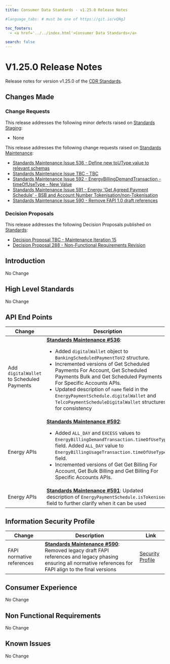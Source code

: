 ```yaml
---
title: Consumer Data Standards - v1.25.0 Release Notes

#language_tabs: # must be one of https://git.io/vQNgJ

toc_footers:
  - <a href='../../index.html'>Consumer Data Standards</a>

search: false
---
```


# V1.25.0 Release Notes
Release notes for version v1.25.0 of the [CDR Standards](../../index.html).

## Changes Made
### Change Requests

This release addresses the following minor defects raised on [Standards Staging](https://github.com/ConsumerDataStandardsAustralia/standards-staging/issues):

- None

This release addresses the following change requests raised on [Standards Maintenance](https://github.com/ConsumerDataStandardsAustralia/standards-maintenance/issues):

- [Standards Maintenance Issue 536 - Define new toUType value to relevant schemas](https://github.com/ConsumerDataStandardsAustralia/standards-maintenance/issues/536)
- [Standards Maintenance Issue TBC - TBC](https://github.com/ConsumerDataStandardsAustralia/standards-maintenance/issues/TBC)
- [Standards Maintenance Issue 592 - EnergyBillingDemandTransaction - timeOfUseType - New Value](https://github.com/ConsumerDataStandardsAustralia/standards-maintenance/issues/592)
- [Standards Maintenance Issue 591 - Energy 'Get Agreed Payment Schedule' - BSB and Account Number Tokenisation/non-Tokenisation](https://github.com/ConsumerDataStandardsAustralia/standards-maintenance/issues/591)
- [Standards Maintenance Issue 590 - Remove FAPI 1.0 draft references](https://github.com/ConsumerDataStandardsAustralia/standards-maintenance/issues/590)

### Decision Proposals

This release addresses the following Decision Proposals published on [Standards](https://github.com/ConsumerDataStandardsAustralia/standards/issues):

- [Decision Proposal TBC - Maintenance Iteration 15](https://github.com/ConsumerDataStandardsAustralia/standards/issues/TBC)
- [Decision Proposal 288 - Non-Functional Requirements Revision](https://github.com/ConsumerDataStandardsAustralia/standards/issues/288)

## Introduction

No Change

## High Level Standards

No Change

## API End Points

|Change|Description|Link|
|------|-----------|----|
| Add `digitalWallet` to Scheduled Payments | [**Standards Maintenance #536**](https://github.com/ConsumerDataStandardsAustralia/standards-maintenance/issues/536): <ul><li>Added `digitalWallet` object to `BankingScheduledPaymentToV2` structure.</li><li>Incremented versions of Get Scheduled Payments For Account, Get Scheduled Payments Bulk and Get Scheduled Payments For Specific Accounts APIs.</li><li>Updated description of `name` field in the `EnergyPaymentSchedule.digitalWallet` and `TelcoPaymentScheduleDigitalWallet` structures for consistency </li></ul> | [Banking APIs](../../#banking-apis)</br>[Energy APIs](../../#energy-apis)</br>[Telco APIs](../../#telco-apis) |
| Energy APIs | [**Standards Maintenance #592**](https://github.com/ConsumerDataStandardsAustralia/standards-maintenance/issues/592): <ul><li>Added `ALL_DAY` and `EXCESS` values to `EnergyBillingDemandTransaction.timeOfUseType` field.  Added `ALL_DAY` value to  `EnergyBillingUsageTransaction.timeOfUseType ` field.</li><li>Incremented versions of Get Get Billing For Account, Get Bulk Billing	and Get Billing For Specific Accounts APIs.</li></ul>  | [Energy APIs](../../#energy-apis) |
| Energy APIs | [**Standards Maintenance #591**](https://github.com/ConsumerDataStandardsAustralia/standards-maintenance/issues/591): Updated description of  `EnergyPaymentSchedule.isTokenised` field to further clarify when it can be used | [Energy APIs](../../#energy-apis) |

## Information Security Profile

|Change|Description|Link|
|------|-----------|----|
| FAPI normative references | [**Standards Maintenance #590**](https://github.com/ConsumerDataStandardsAustralia/standards-maintenance/issues/590): Removed legacy draft FAPI references and legacy phasing ensuring all normative references for FAPI align to the final versions | [Security Profile](../../#security-profile) |

## Consumer Experience

No Change

## Non Functional Requirements

No Change

## Known Issues

No Change
